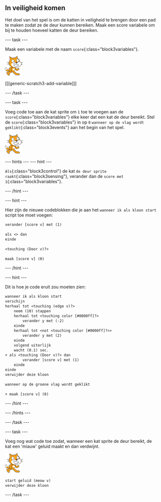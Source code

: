 ## In veiligheid komen

Het doel van het spel is om de katten in veiligheid te brengen door een pad te maken zodat ze de deur kunnen bereiken. Maak een score variabele om bij te houden hoeveel katten de deur bereiken.

\--- task \---

Maak een variabele met de naam `score`{:class="block3variables"}.

![Kat sprite](images/cat-sprite.png)

[[[generic-scratch3-add-variable]]]

\--- /task \---

\--- task \---

Voeg code toe aan de kat sprite om `1` toe te voegen aan de `score`{:class="block3variables"} elke keer dat een kat de deur bereikt. Stel de `score`{:class="block3variables"} in op `0` `wanneer op de vlag wordt geklikt`{:class="block3events"} aan het begin van het spel.

![Kat sprite](images/cat-sprite.png)

\--- hints \--- \--- hint \---

`Als`{:class="block3control"} de kat `de deur sprite raakt`{:class="block3sensing"}, verander dan de `score met 1`{:class="block3variables"}.

\--- /hint \---

\--- hint \---

Hier zijn de nieuwe codeblokken die je aan het `wanneer ik als kloon start` script toe moet voegen:

```blocks3
verander [score v] met (1)

als <> dan
einde

<touching (Door v)?>

maak [score v] (0)
```

\--- /hint \---

\--- hint \---

Dit is hoe je code eruit zou moeten zien:

```blocks3
wanneer ik als kloon start
verschijn
herhaal tot <touching (edge v)?>
    neem (10) stappen
    herhaal tot <touching color [#0000ff]?>
        verander y met (-2)
    einde
    herhaal tot <not <touching color [#0000ff]?>>
        verander y met (2)
    einde
    volgend uiterlijk
    wacht (0.1) sec.
+ als <touching (Door v)?> dan
        verander [score v] met (1)
    einde
einde
verwijder deze kloon

wanneer op de groene vlag wordt geklikt

+ maak [score v] (0)
```

\--- /hint \---

\--- /hints \---

\--- /task \---

\--- task \---

Voeg nog wat code toe zodat, wanneer een kat sprite de deur bereikt, de kat een 'miauw' geluid maakt en dan verdwijnt.

![Cat sprite](images/cat-sprite.png)

```blocks3
start geluid (meow v)
verwijder deze kloon
```

\--- /task \---